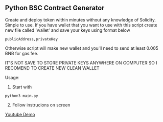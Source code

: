 ## Python BSC Contract Generator
Create and deploy token within minutes without any knowledge of Solidity.
Simple to use.
If you have wallet that you want to use with this script create new file called 'wallet' and save your keys using format below
```
publicAddress,privateKey
```
Otherwise script will make new wallet and you'll need to send at least 0.005 BNB for gas fee.

IT'S NOT SAVE TO STORE PRIVATE KEYS ANYWHERE ON COMPUTER SO I RECOMEND TO CREATE NEW CLEAN WALLET

Usage:
1. Start with 
```
python3 main.py
```
2. Follow instrucions on screen

[Youtube Demo](https://www.youtube.com/watch?v=0R5P-njlqzk)
